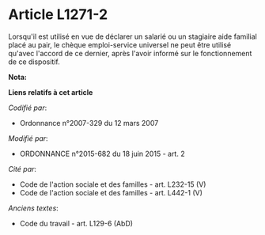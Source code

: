 # Article L1271-2

Lorsqu'il est utilisé en vue de déclarer un salarié ou un stagiaire aide familial placé au pair, le chèque emploi-service
universel ne peut être utilisé qu'avec l'accord de ce dernier, après l'avoir informé sur le fonctionnement de ce dispositif.

**Nota:**



**Liens relatifs à cet article**

_Codifié par_:

  - Ordonnance n°2007-329 du 12 mars 2007

_Modifié par_:

  - ORDONNANCE n°2015-682 du 18 juin 2015 - art. 2

_Cité par_:

  - Code de l'action sociale et des familles - art. L232-15 (V)
  - Code de l'action sociale et des familles - art. L442-1 (V)

_Anciens textes_:

  - Code du travail - art. L129-6 (AbD)
